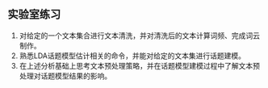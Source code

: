 ## 实验室练习

1. 对给定的一个文本集合进行文本清洗，并对清洗后的文本计算词频、完成词云制作。
2. 熟悉LDA话题模型估计相关的命令，并能对给定的文本集进行话题建模。
3. 在上述分析基础上思考文本预处理策略，并在话题模型建模过程中了解文本预处理对话题模型结果的影响。

